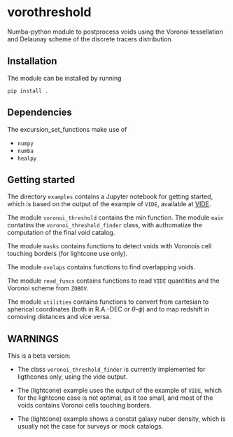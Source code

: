 # vorothreshold

Numba-python module to postprocess voids using the Voronoi tessellation and Delaunay scheme of the discrete tracers distribution. 

## Installation

The module can be installed by running

`pip install .`

## Dependencies

The excursion_set_functions make use of

- `numpy`
- `numba`
- `healpy`





## Getting started

The directory `examples` contains a Jupyter notebook for getting started, which is based on the output of the example of `VIDE`, available at [VIDE]. 


The module `voronoi_threshold` contains the min function. The module `main` contatins the `voronoi_threshold_finder` class, with authomatize the computation of the final void catalog.

The module `masks` contains functions to detect voids with Voronois cell touching borders (for lightcone use only).

The module `ovelaps` contains functions to find overlapping voids.

The module `read_funcs` contains functions to read `VIDE` quantities and the Voronoi scheme from `ZOBOV`.

The module `utilities` contains functions to convert from cartesian to spherical coordinates (both in R.A.-DEC or $\theta$-$\phi$) and to map redshift in comoving distances and vice versa.


## WARNINGS

This is a beta version:

- The class `voronoi_threshold_finder` is currently implemented for ligthcones only, using the vide output.

- The (lightcone) example uses the output of the example of `VIDE`, which for the lightcone case is not optimal, as it too small, and most of the voids contains Voronoi cells touching borders. 

- The (lightcone) example shows a constat galaxy nuber density, which is usually not the case for surveys or mock catalogs.



[VIDE]: https://bitbucket.org/cosmicvoids/vide_public/


